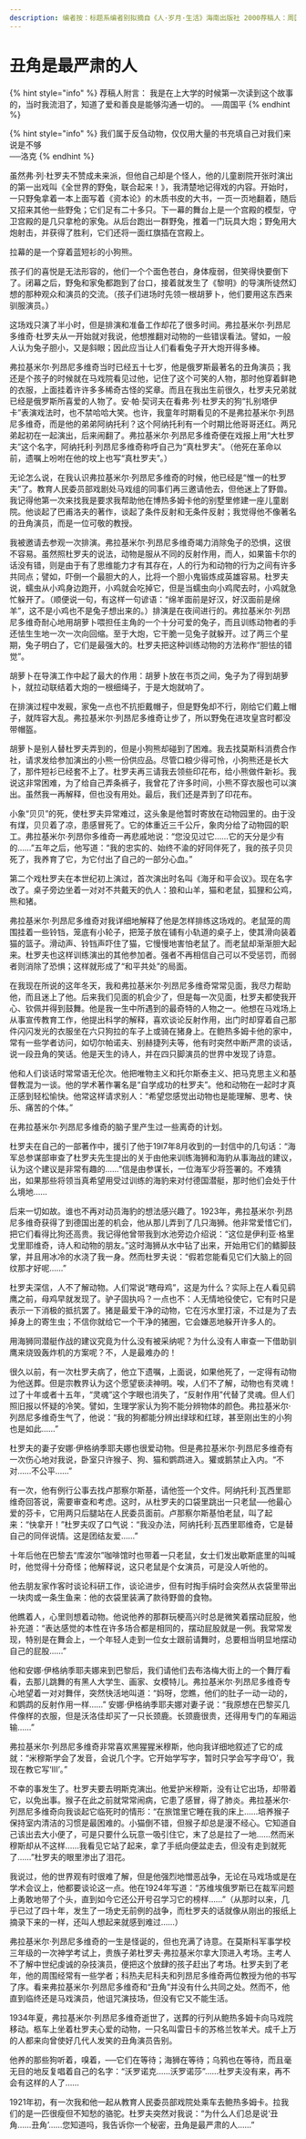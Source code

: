 ```yaml
---
description: 编者按：标题系编者别拟摘自《人·岁月·生活》海南出版社 2000荐稿人：周国平
---
```


# 丑角是最严肃的人

{% hint style="info" %}
荐稿人附言： 我是在上大学的时候第一次读到这个故事的，当时我流泪了，知道了爱和善良是能够沟通一切的。 ──周国平 
{% endhint %}

{% hint style="info" %}
我们属于反刍动物，仅仅用大量的书充填自己对我们来说是不够  
──洛克
{% endhint %}



虽然弗·列·杜罗夫不赞成未来派，但他自己却是个怪人，他的儿童剧院开张时演出的第一出戏叫《全世界的野兔，联合起来！》，我清楚地记得戏的内容。开始时，一只野兔拿着一本上面写着《资本论》的木质书皮的大书，一页一页地翻着，随后又招来其他一些野兔；它们足有二十多只。下一幕的舞台上是一个宫殿的模型，守卫宫殿的是几只拿枪的家兔。从后台跑出一群野兔，推着一门玩具大炮；野兔用大炮射击，并获得了胜利，它们还将一面红旗插在宫殿上。

拉幕的是一个穿着蓝短衫的小狗熊。

孩子们的喜悦是无法形容的，他们一个个面色苍白，身体瘦弱，但笑得快要倒下了。闭幕之后，野兔和家兔都跑到了台口，接着就发生了《黎明》的导演所徒然幻想的那种观众和演员的交流。（孩子们进场时先领一根胡萝卜，他们要用这东西来驯服演员。）

这场戏只演了半小时，但是排演和准备工作却花了很多时间。弗拉基米尔·列昂尼多维奇·杜罗夫从一开始就对我说，他想推翻对动物的一些错误看法。譬如，一般人认为兔子胆小，又是斜眼；因此应当让人们看看兔子开大炮开得多棒。

弗拉基米尔·列昂尼多维奇当时已经五十七岁，他是俄罗斯最著名的丑角演员；我还是个孩子的时候就在马戏院看见过他，记住了这个可笑的人物，那时他穿着鲜艳的衣服，上面挂着许许多多稀奇古怪的奖章。而且在我出生前很久，杜罗夫兄弟就已经是俄罗斯所喜爱的人物了。安·帕·契诃夫在看弗·列·杜罗夫的狗“扎别塔伊卡”表演戏法时，也不禁哈哈大笑。也许，我童年时期看见的不是弗拉基米尔·列昂尼多维奇，而是他的弟弟阿纳托利？这个阿纳托利有一个时期比他哥哥还红。两兄弟起初在一起演出，后来闹翻了。弗拉基米尔·列昂尼多维奇便在戏报上用“大杜罗夫”这个名字，阿纳托利·列昂尼多维奇称呼自己为“真杜罗夫”。（他死在革命以前，遗嘱上吩咐在他的坟上也写“真杜罗夫”。）

无论怎么说，在我认识弗拉基米尔·列昂尼多维奇的时候，他已经是“惟一的杜罗夫”了。教育人民委员部戏剧处马戏组的同事们再三邀请他去，但他迷上了野兽。我记得他第一次来找我是要求我帮助他在博热多姆卡他的别墅里修建一座儿童剧院。他谈起了巴甫洛夫的著作，谈起了条件反射和无条件反射；我觉得他不像著名的丑角演员，而是一位可敬的教授。

我被邀请去参观一次排演。弗拉基米尔·列昂尼多维奇竭力消除兔子的恐惧，这很不容易。虽然照杜罗夫的说法，动物是服从不同的反射作用，而人，如果笛卡尔的话没有错，则是由于有了思维能力才有其存在，人的行为和动物的行为之间有许多共同点；譬如，吓倒一个最胆大的人，比将一个胆小鬼锻炼成英雄容易。杜罗夫说，蠕虫从小鸡身边跑开，小鸡就会吃掉它，但是当蠕虫向小鸡爬去时，小鸡就急忙躲开了。（顺便说一句，有这样一句谚语：“绵羊面前是好汉，好汉面前是绵羊”，这不是小鸡也不是兔子想出来的。）排演是在夜间进行的。弗拉基米尔·列昂尼多维奇耐心地用胡萝卜喂担任主角的一个十分可爱的兔子，而且训练动物者的手还怯生生地一次一次向回缩。至于大炮，它干脆一见兔子就躲开。过了两三个星期，兔子明白了，它们是最强大的。杜罗夫把这种训练动物的方法称作“胆怯的错觉”。

胡萝卜在导演工作中起了最大的作用：胡萝卜放在书页之间，兔子为了得到胡萝卜，就拉动联结着大炮的一根细绳子，于是大炮就响了。

在排演过程中发觋，家兔一点也不抗拒戴帽子，但是野兔却不行，刚给它们戴上帽子，就阵容大乱。弗拉基米尔·列昂尼多维奇让步了，所以野兔在进攻皇宫时都没带帽盔。

胡萝卜是别人替杜罗夫弄到的，但是小狗熊却碰到了困难。我去找莫斯科消费合作社，请求发给参加演出的小熊一份供应品。尽管口粮少得可怜，小狗熊还是长大了，那件短衫已经套不上了。杜罗夫再三请我去领些印花布，给小熊做件新衫。我说这非常困难，为了给自己弄条裤子，我曾花了许多时间，小熊不穿衣服也可以演出。虽然我一再解释，但也没有用处。最后，我们还是弄到了印花布。

小象“贝贝”的死，使杜罗夫异常难过，这头象是他暂时寄放在动物园里的。由于没有煤，贝贝着了凉，患感冒死了。它的体重近三千公斤，象肉分给了动物园的职工。弗拉基米尔·列昂你多维奇一再悲戚地说：“您没见过它……它的天分是少有的……”五年之后，他写道：“我的忠实的、始终不渝的好同伴死了，我的孩子贝贝死了，我养育了它，为它付出了自己的一部分心血。”

第二个戏杜罗夫在本世纪初上演过，首次演出时名叫《海牙和平会议》。现在名字改了。桌子旁边坐着一对对不共戴天的仇人：狼和山羊，猫和老鼠，狐狸和公鸡，熊和猪。

弗拉基米尔·列昂尼多维奇对我详细地解释了他是怎样排练这场戏的。老鼠笼的周围挂着一些铃铛，笼底有小轮子，把笼子放在铺有小轨道的桌子上，使其滑向装着猫的篮子。滑动声、铃铛声吓住了猫，它慢慢地害怕老鼠了。而老鼠却渐渐胆大起来。杜罗夫也这样训练演出的其他参加者。强者不再相信自己可以不受惩罚，而弱者则消除了恐惧；这样就形成了“和平共处”的局面。

在我现在所说的这年冬天，我和弗拉基米尔·列昂尼多维奇常常见面，我尽力帮助他，而且迷上了他。后来我们见面的机会少了，但是每一次见面，杜罗夫都使我开心、钦佩并得到鼓舞。他是我一生中所遇到的最奇特的人物之一。他想在马戏场上从事宣传教育工作，他提出科学的解释，喜欢谈论反射作用，出门时却穿着自己那件闪闪发光的衣服坐在六只狗拉的车子上或骑在猪身上。在鲍热多姆卡他的家中，常有一些学者访问，如切尔帕诺夫、别赫捷列夫等，他有时突然中断严肃的谈话，说一段丑角的笑话。他是天生的诗人，并在四只脚演员的世界中发现了诗意。

他和人们谈话时常常语无伦次。他把唯物主义和托尔斯泰主义、把马克思主义和基督教混为一谈。他的学术著作署名是“自学成功的杜罗夫”。他和动物在一起时才真正感到轻松愉快。他常这样请求别人：“希望您感觉出动物也是能理解、思考、快乐、痛苦的个体。”

在弗拉基米尔·列昂尼多维奇的脑子里产生过一些离奇的计划。

杜罗夫在自己的一部著作中，援引了他于19l7年8月收到的一封信中的几句话：“海军总参谋部审查了杜罗夫先生提出的关于由他来训练海狮和海豹从事海战的建议，认为这个建议是非常有趣的……”信是由参谋长，一位海军少将签署的。不难猜出，如果那些将领当真希望用受过训练的海豹来对付德国潜艇，那时他们会处于什么境地……

后来一切如故。谁也不再对动员海豹的想法感兴趣了。1923年，弗拉基米尔·列昂尼多维奇获得了到德国出差的机会，他从那儿弄到了几只海狮。他非常爱惜它们，把它们看得比狗还高贵。我记得他曾带我到水池旁边介绍说：“这位是伊利亚·格里戈里耶维奇，诗人和动物的朋友。”这时海狮从水中钻了出来，开始用它们的鳍脚鼓掌，并且用冰冷的水浇了我一身。然而杜罗夫说：“假若您能看见它们大脑上的回纹那才好呢……”

杜罗夫深信，人不了解动物。人们常说“瞎母鸡”，这是为什么？实际上在人看见鹞鹰之前，母鸡早就发现了。驴子固执吗？一点也不：人无情地役使它，它有时只是表示一下消极的抵抗罢了。猪是最爱干净的动物，它在污水里打滚，不过是为了去掉身上的寄生虫；不信你就给它一个干净的猪圈，它会嫌恶地躲开许多人的。

用海狮同潜艇作战的建议究竟为什么没有被采纳呢？为什么没有人审查一下借助驯鹰来烧毁轰炸机的方案呢？不，人是最难办的！

很久以前，有一次杜罗夫病了，他立下遗嘱，上面说，如果他死了，一定得有动物为他送葬。但是宗教界认为这个愿望亵渎神明。唉，人们不了解，动物也有灵魂！过了十年或者十五年，“灵魂”这个字眼也消失了，“反射作用”代替了灵魂。但人们照旧报以怀疑的冷笑。譬如，生理学家认为狗不能分辨物体的颜色。弗拉基米尔·列昂尼多维奇生气了，他说：“我的狗都能分辨出绿球和红球，甚至刚出生的小狗也是如此……”

杜罗夫的妻子安娜·伊格纳季耶夫娜也很爱动物。但是弗拉基米尔·列昂尼多维奇有一次伤心地对我说，卧室只许猴子、狗、猫和鹦鹉进入。獾或鹅禁止入内。“不对……不公平……”

  
有一次，他有例行公事去找卢那察尔斯基，请他签一个文件。阿纳托利·瓦西里耶维奇回答说，需要审查和考虑。这时，从杜罗夫的口袋里跳出一只老鼠──他最心爱的芬卡，它用两只后腿站在人民委员面前。卢那察尔斯基怕老鼠，叫了起来：“快拿开！”杜罗夫叹了口气说：“我没办法，阿纳托利·瓦西里耶维奇，它是替自己的同伴说情。这是团结友爱……”

 十年后他在巴黎去“库波尔”咖啡馆时也带着一只老鼠，女士们发出歇斯底里的叫喊时，他觉得十分奇怪；他解释说，这只老鼠是个女演员，可是没人听他的。 

他去朋友家作客时谈论科研工作，谈论进步，但有时掏手绢时会突然从衣袋里带出一块肉或一条生鱼来：他的衣袋里装满了款待野兽的食物。

 他瞧着人，心里则想着动物。他说他养的那群玩梗高兴时总是微笑着摆动屁股，他补充道：“表达感觉的本性在许多场合都是相同的，摆动屁股就是一例。我常常发现，特别是在舞会上，一个年轻人走到一位女士跟前请舞时，总要相当明显地摆动自己的屁股……” 

他和安娜·伊格纳季耶夫娜来到巴黎后，我们请他们去布洛梅大街上的一个舞厅看看，去那儿跳舞的有黑人大学生、画家、女模特儿。弗拉基米尔·列昂尼多维奇专心地望着一对对舞伴，突然快活地叫道：“妈呀，您瞧，他们的肚子一动一动的，和鹦鹉的反射作用一样……” 安娜·伊格纳季耶夫娜对妻子说：“我原想在巴黎买几件像样的衣服，但是沃洛佳却买了一只长颈鹿。长颈鹿很贵，还得用专门的车厢运输……” 

弗拉基米尔·列昂尼多维奇非常喜欢黑猩猩米穆斯，他向我详细地叙述了它的成就：“米穆斯学会了发音，会说几个字。它开始学写字，暂时只学会写字母‘O’，我现在教它写‘Ⅲ’。”

 不幸的事发生了。杜罗夫要去明斯克演出。他爱护米穆斯，没有让它出场，却带着它，以免出事。猴子在此之前就常常闹病，它患了感冒，得了肺炎。弗拉基米尔·列昂尼多维奇向我谈起它临死时的情形：“在旅馆里它睡在我的床上……培养猴子保持室内清洁的习惯是最困难的。小猫倒不错，但猴子却总是漫不经心。它知道自己该出去大小便了，可是只要什么玩意一吸引住它，末了总是拉了一地……然而米穆斯却从不这样……我看见它站了起来，拿了手纸向便盆走去，但没有走到就死了……”杜罗夫的眼里渗出了泪花。 

我说过，他的世界观有时很难了解，但是他强烈地憎恶战争，无论在马戏场或是在学术会议上，他都要谈论这一点。他在1924年写道：“苏维埃俄罗斯已在裁军问题上勇敢地带了个头，直到如今它还公开号召学习它的榜样……”（从那时以来，几乎已过了四十年，发生了一场史无前例的战争，而杜罗夫的话就像从刚出的报纸上摘录下来的一样，还叫人想起来就感到难过……） 

弗拉基米尔·列昂尼多维奇的一生是怪诞的，但也充满了诗意。在莫斯科军事学校三年级的一次神学考试上，贵族子弟杜罗夫·弗拉基米尔拿大顶进入考场。主考人不了解中世纪虔诚的杂技演员，便把这个放肆的孩子赶出了考场。杜罗夫到了老年，他的周围经常有一些学者；科热夫尼科夫和列昂尼多维奇两位教授为他的书写了序。看来弗拉基米尔·列昂尼多维奇和“丑角”并没有什么共同之处。然而不，他直到临终还是马戏演员，他诅咒演技场，但没有它又不能生活。 

1934年夏，弗拉基米尔·列昂尼多维奇逝世了，送葬的行列从鲍热多姆卡向马戏院移动。柩车上坐着杜罗夫心爱的动物，一只名叫雷日卡的苏格兰牧羊犬。成千上万的人都来向曾使好几代人发笑的丑角演员告别。

 他养的那些狗听着，嗅着，──它们在等待；海狮在等待；乌鸦也在等待，而且毫无目的地反复唱着自己的名字：“沃罗诺克……沃罗诺莎”……杜罗夫没有来，再不会有这样的人了…… 

1921年初，有一次我和他一起从教育人民委员部戏院处乘车去鲍热多姆卡。拉我们的是一匹很瘦但不知愁的骆驼。杜罗夫突然对我说：“为什么人们总是说‘丑角……丑角’……您知道吗，我告诉你一个秘密，丑角是最严肃的人……”

